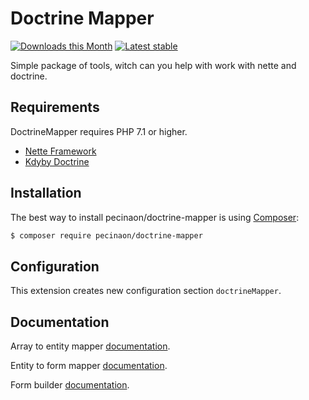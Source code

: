 # Doctrine Mapper

[![Downloads this Month](https://img.shields.io/packagist/dm/pecinaon/doctrine-mapper.svg)](https://packagist.org/packagist/pecinaon/doctrine-mapper)
[![Latest stable](https://img.shields.io/packagist/v/pecinaon/doctrine-mapper.svg)](https://packagist.org/packagist/pecinaon/doctrine-mapper)




Simple package of tools, witch can you help with work with nette and doctrine.

Requirements
------------

DoctrineMapper requires PHP 7.1 or higher.

- [Nette Framework](https://github.com/nette/nette)
- [Kdyby Doctrine](https://github.com/Kdyby/Doctrine)


Installation
------------

The best way to install pecinaon/doctrine-mapper is using  [Composer](http://getcomposer.org/):

```sh
$ composer require pecinaon/doctrine-mapper
```

Configuration
---------------------

This extension creates new configuration section `doctrineMapper`.



Documentation
------------

Array to entity mapper [documentation](https://github.com/pecinaon/doctrine-mapper/tree/master/doc/mapper.md).

Entity to form mapper [documentation](https://github.com/pecinaon/doctrine-mapper/tree/master/doc/formmapper.md).

Form builder [documentation](https://github.com/pecinaon/doctrine-mapper/tree/master/doc/builder.md).


